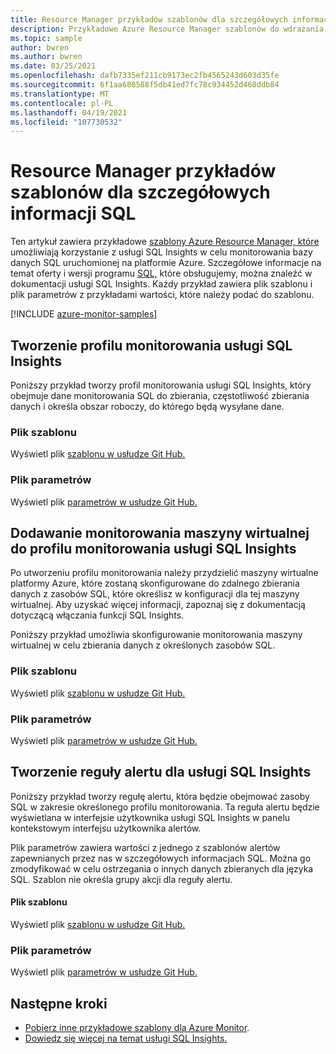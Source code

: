 ```yaml
---
title: Resource Manager przykładów szablonów dla szczegółowych informacji SQL
description: Przykładowe Azure Resource Manager szablonów do wdrażania i konfigurowania szczegółowych informacji SQL.
ms.topic: sample
author: bwren
ms.author: bwren
ms.date: 03/25/2021
ms.openlocfilehash: dafb7335ef211cb9173ec2fb4565243d603d35fe
ms.sourcegitcommit: 6f1aa680588f5db41ed7fc78c934452d468ddb84
ms.translationtype: MT
ms.contentlocale: pl-PL
ms.lasthandoff: 04/19/2021
ms.locfileid: "107730532"
---
```

# <a name="resource-manager-template-samples-for-sql-insights"></a>Resource Manager przykładów szablonów dla szczegółowych informacji SQL
Ten artykuł zawiera przykładowe [szablony Azure Resource Manager, które](../../azure-resource-manager/templates/template-syntax.md) umożliwiają korzystanie z usługi SQL Insights w celu monitorowania bazy danych SQL uruchomionej na platformie Azure.  Szczegółowe informacje na temat oferty i wersji programu [SQL,](sql-insights-overview.md) które obsługujemy, można znaleźć w dokumentacji usługi SQL Insights. Każdy przykład zawiera plik szablonu i plik parametrów z przykładami wartości, które należy podać do szablonu.

[!INCLUDE [azure-monitor-samples](../../../includes/azure-monitor-resource-manager-samples.md)]


## <a name="create-a-sql-insights-monitoring-profile"></a>Tworzenie profilu monitorowania usługi SQL Insights
Poniższy przykład tworzy profil monitorowania usługi SQL Insights, który obejmuje dane monitorowania SQL do zbierania, częstotliwość zbierania danych i określa obszar roboczy, do którego będą wysyłane dane.


### <a name="template-file"></a>Plik szablonu

Wyświetl plik [szablonu w usłudze Git Hub.](https://github.com/microsoft/Application-Insights-Workbooks/blob/master/Workbooks/Workloads/SQL/Create%20new%20profile/CreateNewProfile.armtemplate)

### <a name="parameter-file"></a>Plik parametrów

Wyświetl plik [parametrów w usłudze Git Hub.](https://github.com/microsoft/Application-Insights-Workbooks/blob/master/Workbooks/Workloads/SQL/Create%20new%20profile/CreateNewProfile.parameters.json)


## <a name="add-a-monitoring-vm-to-a-sql-insights-monitoring-profile"></a>Dodawanie monitorowania maszyny wirtualnej do profilu monitorowania usługi SQL Insights
Po utworzeniu profilu monitorowania należy przydzielić maszyny wirtualne platformy Azure, które zostaną skonfigurowane do zdalnego zbierania danych z zasobów SQL, które określisz w konfiguracji dla tej maszyny wirtualnej.  Aby uzyskać więcej informacji, zapoznaj się z dokumentacją dotyczącą włączania funkcji SQL Insights.

Poniższy przykład umożliwia skonfigurowanie monitorowania maszyny wirtualnej w celu zbierania danych z określonych zasobów SQL.


### <a name="template-file"></a>Plik szablonu

Wyświetl plik [szablonu w usłudze Git Hub.](https://github.com/microsoft/Application-Insights-Workbooks/blob/master/Workbooks/Workloads/SQL/Add%20monitoring%20virtual%20machine/AddMonitoringVirtualMachine.armtemplate)

### <a name="parameter-file"></a>Plik parametrów

Wyświetl plik [parametrów w usłudze Git Hub.](https://github.com/microsoft/Application-Insights-Workbooks/blob/master/Workbooks/Workloads/SQL/Add%20monitoring%20virtual%20machine/AddMonitoringVirtualMachine.parameters.json)


## <a name="create-an-alert-rule-for-sql-insights"></a>Tworzenie reguły alertu dla usługi SQL Insights
Poniższy przykład tworzy regułę alertu, która będzie obejmować zasoby SQL w zakresie określonego profilu monitorowania.  Ta reguła alertu będzie wyświetlana w interfejsie użytkownika usługi SQL Insights w panelu kontekstowym interfejsu użytkownika alertów.  

Plik parametrów zawiera wartości z jednego z szablonów alertów zapewnianych przez nas w szczegółowych informacjach SQL. Można go zmodyfikować w celu ostrzegania o innych danych zbieranych dla języka SQL.  Szablon nie określa grupy akcji dla reguły alertu.


#### <a name="template-file"></a>Plik szablonu

Wyświetl plik [szablonu w usłudze Git Hub.](https://github.com/microsoft/Application-Insights-Workbooks/blob/master/Workbooks/Workloads/Alerts/log-metric-noag.armtemplate)

### <a name="parameter-file"></a>Plik parametrów

Wyświetl plik [parametrów w usłudze Git Hub.](https://github.com/microsoft/Application-Insights-Workbooks/blob/master/Workbooks/Workloads/Alerts/sql-cpu-utilization-percent.parameters.json)





## <a name="next-steps"></a>Następne kroki

* [Pobierz inne przykładowe szablony dla Azure Monitor](../resource-manager-samples.md).
* [Dowiedz się więcej na temat usługi SQL Insights.](sql-insights-overview.md)
